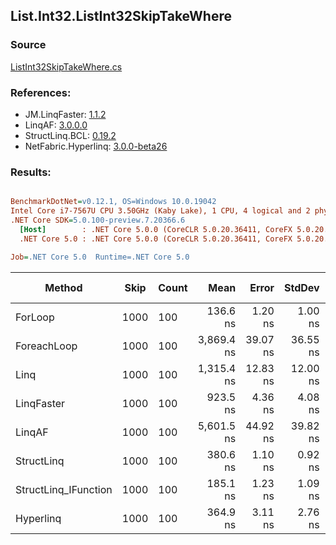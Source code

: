 ﻿## List.Int32.ListInt32SkipTakeWhere

### Source
[ListInt32SkipTakeWhere.cs](../LinqBenchmarks/List/Int32/ListInt32SkipTakeWhere.cs)

### References:
- JM.LinqFaster: [1.1.2](https://www.nuget.org/packages/JM.LinqFaster/1.1.2)
- LinqAF: [3.0.0.0](https://www.nuget.org/packages/LinqAF/3.0.0.0)
- StructLinq.BCL: [0.19.2](https://www.nuget.org/packages/StructLinq.BCL/0.19.2)
- NetFabric.Hyperlinq: [3.0.0-beta26](https://www.nuget.org/packages/NetFabric.Hyperlinq/3.0.0-beta26)

### Results:
``` ini

BenchmarkDotNet=v0.12.1, OS=Windows 10.0.19042
Intel Core i7-7567U CPU 3.50GHz (Kaby Lake), 1 CPU, 4 logical and 2 physical cores
.NET Core SDK=5.0.100-preview.7.20366.6
  [Host]        : .NET Core 5.0.0 (CoreCLR 5.0.20.36411, CoreFX 5.0.20.36411), X64 RyuJIT
  .NET Core 5.0 : .NET Core 5.0.0 (CoreCLR 5.0.20.36411, CoreFX 5.0.20.36411), X64 RyuJIT

Job=.NET Core 5.0  Runtime=.NET Core 5.0  

```
|               Method | Skip | Count |       Mean |    Error |   StdDev | Ratio | RatioSD |  Gen 0 | Gen 1 | Gen 2 | Allocated |
|--------------------- |----- |------ |-----------:|---------:|---------:|------:|--------:|-------:|------:|------:|----------:|
|              ForLoop | 1000 |   100 |   136.6 ns |  1.20 ns |  1.00 ns |  1.00 |    0.00 |      - |     - |     - |         - |
|          ForeachLoop | 1000 |   100 | 3,869.4 ns | 39.07 ns | 36.55 ns | 28.36 |    0.43 | 0.0153 |     - |     - |      40 B |
|                 Linq | 1000 |   100 | 1,315.4 ns | 12.83 ns | 12.00 ns |  9.61 |    0.06 | 0.0725 |     - |     - |     152 B |
|           LinqFaster | 1000 |   100 |   923.5 ns |  4.36 ns |  4.08 ns |  6.76 |    0.06 | 0.7458 |     - |     - |    1560 B |
|               LinqAF | 1000 |   100 | 5,601.5 ns | 44.92 ns | 39.82 ns | 40.96 |    0.30 |      - |     - |     - |         - |
|           StructLinq | 1000 |   100 |   380.6 ns |  1.10 ns |  0.92 ns |  2.79 |    0.02 | 0.0572 |     - |     - |     120 B |
| StructLinq_IFunction | 1000 |   100 |   185.1 ns |  1.23 ns |  1.09 ns |  1.36 |    0.02 |      - |     - |     - |         - |
|            Hyperlinq | 1000 |   100 |   364.9 ns |  3.11 ns |  2.76 ns |  2.67 |    0.03 |      - |     - |     - |         - |
